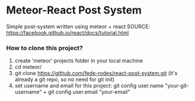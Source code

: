 # Meteor-React Post System
Simple post-system written using meteor + react
SOURCE: https://facebook.github.io/react/docs/tutorial.html

### How to clone this project?
1. create 'meteor' projects folder in your local machine
2. cd meteor/
3. git clone https://github.com/fede-rodes/react-post-system.git (it's already a git repo, so no need for git init)
4. set username and email for this project: git config user.name "your-git-username" + git config user.email "your-email"
